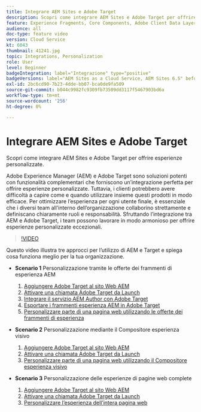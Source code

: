 ```yaml
---
title: Integrare AEM Sites e Adobe Target
description: Scopri come integrare AEM Sites e Adobe Target per offrire esperienze personalizzate.
feature: Experience Fragments, Core Components, Adobe Client Data Layer
audience: all
doc-type: feature video
version: Cloud Service
kt: 6043
thumbnail: 41241.jpg
topic: Integrations, Personalization
role: User
level: Beginner
badgeIntegration: label="Integrazione" type="positive"
badgeVersions: label="AEM Sites as a Cloud Service, AEM Sites 6.5" before-title="false"
exl-id: 2bc6cd90-7b23-4dde-bb07-bca0de9fa509
source-git-commit: b044c9982fc9309fb73509dd3117f5467903bd6a
workflow-type: tm+mt
source-wordcount: '256'
ht-degree: 0%

---
```


# Integrare AEM Sites e Adobe Target

Scopri come integrare AEM Sites e Adobe Target per offrire esperienze personalizzate.

Adobe Experience Manager (AEM) e Adobe Target sono soluzioni potenti con funzionalità complementari che forniscono un’integrazione perfetta per offrire esperienze personalizzate. Tuttavia, i clienti potrebbero avere difficoltà a capire come e quando utilizzare insieme questi prodotti in modo efficace. Per ottimizzare l’esperienza per ogni utente finale, è essenziale che i diversi team all’interno dell’organizzazione collaborino strettamente e definiscano chiaramente ruoli e responsabilità. Sfruttando l’integrazione tra AEM e Adobe Target, i team possono lavorare in modo armonioso per offrire esperienze personalizzate eccezionali.

>[!VIDEO](https://video.tv.adobe.com/v/41241?quality=12&learn=on)

Questo video illustra tre approcci per l’utilizzo di AEM e Target e spiega cosa funziona meglio per la tua organizzazione.

* __Scenario 1__ Personalizzazione tramite le offerte dei frammenti di esperienza AEM

   1. [Aggiungere Adobe Target al sito Web AEM](./add-target-launch-extension.md)
   1. [Attivare una chiamata Adobe Target da Launch](./load-and-fire-target.md)
   1. [Integrare il servizio AEM Author con Adobe Target](./setup-aem-target-cloud-service.md)
   1. [Esportare i frammenti esperienza AEM in Adobe Target](./export-experience-fragment-target.md)
   1. [Personalizzare parte di una pagina web utilizzando le offerte dei frammenti di esperienza](./create-target-activity.md)

* __Scenario 2__ Personalizzazione mediante il Compositore esperienza visivo

   1. [Aggiungere Adobe Target al sito Web AEM](./add-target-launch-extension.md)
   1. [Attivare una chiamata Adobe Target da Launch](./load-and-fire-target.md)
   1. [Personalizzare parte di una pagina web utilizzando il Compositore esperienza visivo](./personalization-using-vec.md)

* __Scenario 3__ Personalizzazione delle esperienze di pagine web complete

   1. [Aggiungere Adobe Target al sito Web AEM](./add-target-launch-extension.md)
   1. [Attivare una chiamata Adobe Target da Launch](./load-and-fire-target.md)
   1. [Personalizzare l’esperienza dell’intera pagina web](./personalization-web-page.md)
